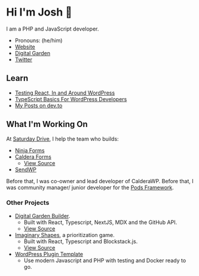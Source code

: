 # Hi I'm Josh 👋

I am a PHP and JavaScript developer.

- Pronouns: (he/him)
- [Website](https://joshpress.net)
- [Digital Garden](https://code.joshpress.net)
- [Twitter](https://twitter.com/josh412)

## Learn

- [Testing React, In and Around WordPress](https://react-wordpress-testing.joshpress.net/) 
- [TypeScript Basics For WordPress Developers](https://pantheon.io/blog/typescript-wordpress-basics)
- [My Posts on dev.to](https://dev.to)


## What I'm Working On

At [Saturday Drive](https://saturdaydrive.com/), I help the team who builds:

- [Ninja Forms](https://ninjaforms.com)
- [Caldera Forms](https://calderaforms.com)
  - [View Source](https://github.com/calderawp/caldera-forms)
- [SendWP](https://sendwp.com)

Before that, I was co-owner and lead developer of CalderaWP. Before that, I was community manager/ junior developer for the [Pods Framework](https://pods.io).

### Other Projects

- [Digital Garden Builder](https://docs.digitalgardenbuilder.app).
  - Built with React, Typescript, NextJS, MDX and the GitHub API.
  - [View Source](https://github.com/Shelob9/digitial-garden-builder)
- [Imaginary Shapes](https://imaginaryshapes.com), a prioritization game.
  - Built with React, Typescript and Blockstack.js.
  - [View Source](https://github.com/Shelob9/imaginary-shapes)
- [WordPress Plugin Template](https://github.com/shelob9/wordpress-plugin)
  - Use modern Javascript and PHP with testing and Docker ready to go.
